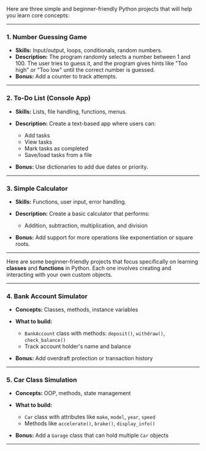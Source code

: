 Here are three simple and beginner-friendly Python projects that will help you learn core concepts:

---

### 1. **Number Guessing Game**

* **Skills:** Input/output, loops, conditionals, random numbers.
* **Description:** The program randomly selects a number between 1 and 100. The user tries to guess it, and the program gives hints like "Too high" or "Too low" until the correct number is guessed.
* **Bonus:** Add a counter to track attempts.

---

### 2. **To-Do List (Console App)**

* **Skills:** Lists, file handling, functions, menus.
* **Description:** Create a text-based app where users can:

  * Add tasks
  * View tasks
  * Mark tasks as completed
  * Save/load tasks from a file
* **Bonus:** Use dictionaries to add due dates or priority.

---

### 3. **Simple Calculator**

* **Skills:** Functions, user input, error handling.
* **Description:** Create a basic calculator that performs:

  * Addition, subtraction, multiplication, and division
* **Bonus:** Add support for more operations like exponentiation or square roots.

---

Here are some beginner-friendly projects that focus specifically on learning **classes** and **functions** in Python. Each one involves creating and interacting with your own custom objects.

---

### 4. **Bank Account Simulator**

* **Concepts:** Classes, methods, instance variables
* **What to build:**

  * `BankAccount` class with methods: `deposit()`, `withdraw()`, `check_balance()`
  * Track account holder's name and balance
* **Bonus:** Add overdraft protection or transaction history

---

### 5. **Car Class Simulation**

* **Concepts:** OOP, methods, state management
* **What to build:**

  * `Car` class with attributes like `make`, `model`, `year`, `speed`
  * Methods like `accelerate()`, `brake()`, `display_info()`
* **Bonus:** Add a `Garage` class that can hold multiple `Car` objects

---
